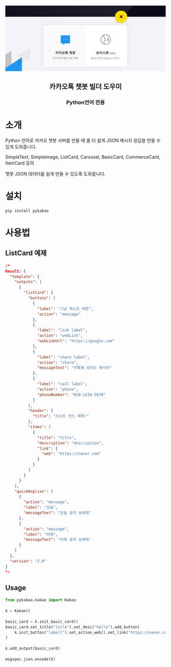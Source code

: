 <div align="center">
<p>
    <img width="680" src="https://raw.githubusercontent.com/Alfex4936/kakaoChatbot-Ajou/main/imgs/chatbot.png">
</p>

<h2>카카오톡 챗봇 빌더 도우미</h2>
<h3>Python언어 전용</h3>
</div>

# 소개

Python 언어로 카카오 챗봇 서버를 만들 때 좀 더 쉽게 JSON 메시지 응답을 만들 수 있게 도와줍니다.

SimpleText, SimpleImage, ListCard, Carousel, BasicCard, CommerceCard, ItemCard 등의

챗봇 JSON 데이터를 쉽게 만들 수 있도록 도와줍니다.

# 설치
```bash
pip install pykakao
```


# 사용법

## ListCard 예제

```json
/*
Result: {
  "template": {
    "outputs": [
      {
        "listCard": {
          "buttons": [
            {
              "label": "그냥 텍스트 버튼",
              "action": "message"
            },
            {
              "label": "link label",
              "action": "webLink",
              "webLinkUrl": "https://google.com"
            },
            {
              "label": "share label",
              "action": "share",
              "messageText": "카톡에 보이는 메시지"
            },
            {
              "label": "call label",
              "action": "phone",
              "phoneNumber": "010-1234-5678"
            }
          ],
          "header": {
            "title": "리스트 카드 제목!"
          },
          "items": [
            {
              "title": "title",
              "description": "description",
              "link": {
                "web": "https://naver.com"
              }
            }
          ]
        }
      }
    ],
    "quickReplies": [
      {
        "action": "message",
        "label": "오늘",
        "messageText": "오늘 공지 보여줘"
      },
      {
        "action": "message",
        "label": "어제",
        "messageText": "어제 공지 보여줘"
      }
    ]
  },
  "version": "2.0"
}
*/
```

## Usage
```python
from pykakao.kakao import Kakao

k = Kakao()

basic_card = k.init_basic_card()
basic_card.set_title("title").set_desc("hello").add_button(
    k.init_button("labell").set_action_web().set_link("https://naver.com")
)

k.add_output(basic_card)

msgspec.json.encode(k)
```
